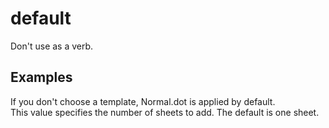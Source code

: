 # default

Don't use as a verb. 

## Examples

If you don't choose a template, Normal.dot is applied by default.  
This value specifies the number of sheets to add. The default is one sheet.
